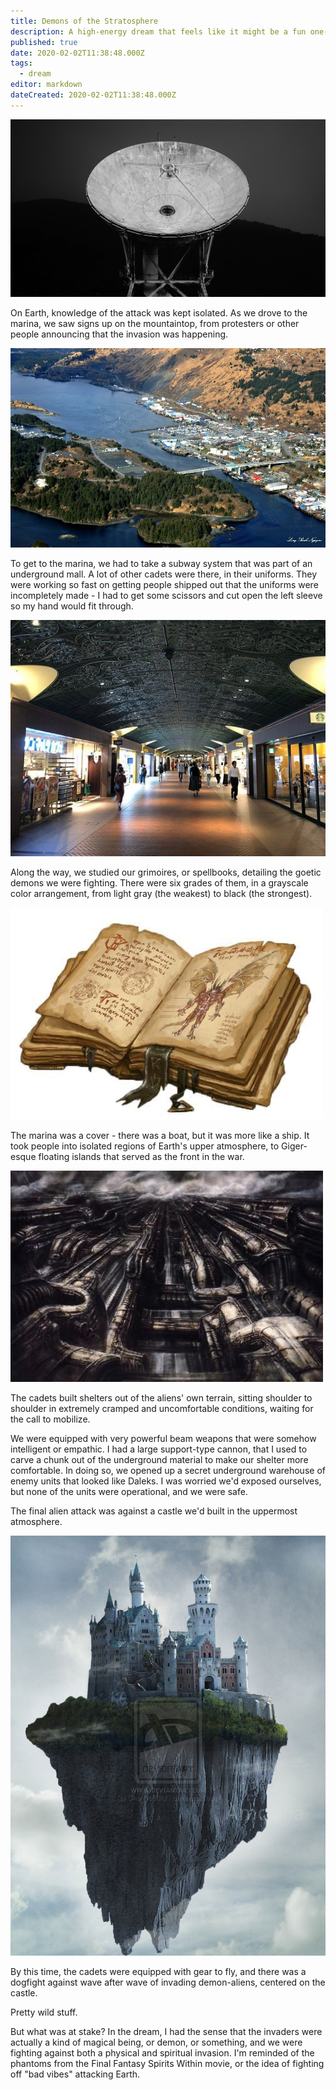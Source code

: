 ```yaml
---
title: Demons of the Stratosphere
description: A high-energy dream that feels like it might be a fun one-shot
published: true
date: 2020-02-02T11:38:48.000Z
tags:
  - dream
editor: markdown
dateCreated: 2020-02-02T11:38:48.000Z
---
```


![Featured Image](demons-of-the-stratosphere.jpg)

On Earth, knowledge of the attack was kept isolated. As we drove to the marina, we saw signs up on the mountaintop, from protesters or other people announcing that the invasion was happening.

![](668ddd2065ea1c7bf1dceec1805e6de5.jpg)

To get to the marina, we had to take a subway system that was part of an underground mall. A lot of other cadets were there, in their uniforms. They were working so fast on getting people shipped out that the uniforms were incompletely made - I had to get some scissors and cut open the left sleeve so my hand would fit through.

![](tenjin-underground-mall.jpg)

Along the way, we studied our grimoires, or spellbooks, detailing the goetic demons we were fighting. There were six grades of them, in a grayscale color arrangement, from light gray (the weakest) to black (the strongest).

![](1e284038978f133272c0e94db1ceb85a5674e66c_00.jpg)

The marina was a cover - there was a boat, but it was more like a ship. It took people into isolated regions of Earth's upper atmosphere, to Giger-esque floating islands that served as the front in the war.

![](ppe25cpn8kw31.jpg)

The cadets built shelters out of the aliens' own terrain, sitting shoulder to shoulder in extremely cramped and uncomfortable conditions, waiting for the call to mobilize.

We were equipped with very powerful beam weapons that were somehow intelligent or empathic. I had a large support-type cannon, that I used to carve a chunk out of the underground material to make our shelter more comfortable. In doing so, we opened up a secret underground warehouse of enemy units that looked like Daleks. I was worried we'd exposed ourselves, but none of the units were operational, and we were safe.

The final alien attack was against a castle we'd built in the uppermost atmosphere.

![](0ed0c943f01e9ebe35b9a99bb3786599.jpg)

By this time, the cadets were equipped with gear to fly, and there was a dogfight against wave after wave of invading demon-aliens, centered on the castle.

Pretty wild stuff.

But what was at stake? In the dream, I had the sense that the invaders were actually a kind of magical being, or demon, or something, and we were fighting against both a physical and spiritual invasion. I'm reminded of the phantoms from the Final Fantasy Spirits Within movie, or the idea of fighting off "bad vibes" attacking Earth.


    